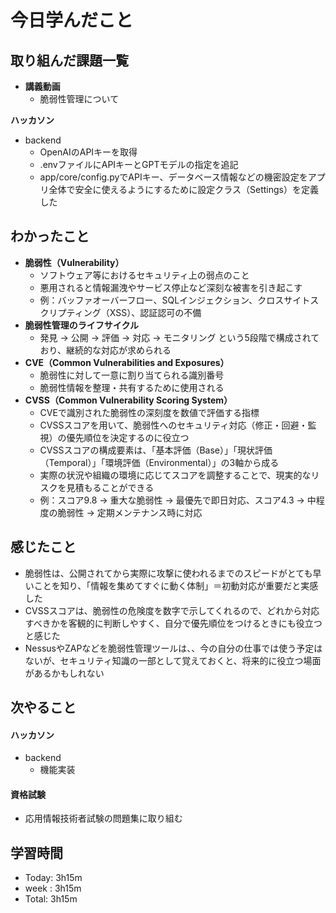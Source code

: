 # 今日学んだこと

## 取り組んだ課題一覧
- **講義動画**
    - 脆弱性管理について

**ハッカソン**
- backend
    - OpenAIのAPIキーを取得
    - .envファイルにAPIキーとGPTモデルの指定を追記
    - app/core/config.pyでAPIキー、データベース情報などの機密設定をアプリ全体で安全に使えるようにするために設定クラス（Settings）を定義した

## わかったこと
- **脆弱性（Vulnerability）**
    - ソフトウェア等におけるセキュリティ上の弱点のこと
    - 悪用されると情報漏洩やサービス停止など深刻な被害を引き起こす
    - 例：バッファオーバーフロー、SQLインジェクション、クロスサイトスクリプティング（XSS）、認証認可の不備  
- **脆弱性管理のライフサイクル**
    - 発見 → 公開 → 評価 → 対応 → モニタリング という5段階で構成されており、継続的な対応が求められる
- **CVE（Common Vulnerabilities and Exposures）**
    - 脆弱性に対して一意に割り当てられる識別番号
    - 脆弱性情報を整理・共有するために使用される
- **CVSS（Common Vulnerability Scoring System）**
    - CVEで識別された脆弱性の深刻度を数値で評価する指標
    - CVSSスコアを用いて、脆弱性へのセキュリティ対応（修正・回避・監視）の優先順位を決定するのに役立つ
    - CVSSスコアの構成要素は、「基本評価（Base）」「現状評価（Temporal）」「環境評価（Environmental）」の3軸から成る
    - 実際の状況や組織の環境に応じてスコアを調整することで、現実的なリスクを見積もることができる
    - 例：スコア9.8 → 重大な脆弱性 → 最優先で即日対応、スコア4.3 → 中程度の脆弱性 → 定期メンテナンス時に対応

## 感じたこと
- 脆弱性は、公開されてから実際に攻撃に使われるまでのスピードがとても早いことを知り、「情報を集めてすぐに動く体制」＝初動対応が重要だと実感した
- CVSSスコアは、脆弱性の危険度を数字で示してくれるので、どれから対応すべきかを客観的に判断しやすく、自分で優先順位をつけるときにも役立つと感じた
- NessusやZAPなどを脆弱性管理ツールは、、今の自分の仕事では使う予定はないが、セキュリティ知識の一部として覚えておくと、将来的に役立つ場面があるかもしれない

## 次やること
#### ハッカソン
- backend
    - 機能実装
#### 資格試験
- 応用情報技術者試験の問題集に取り組む

## 学習時間
- Today: 3h15m
- week : 3h15m
- Total: 3h15m
